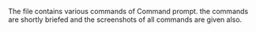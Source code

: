 The file contains various commands of Command prompt. the commands are shortly briefed and the screenshots of all commands are given also.
